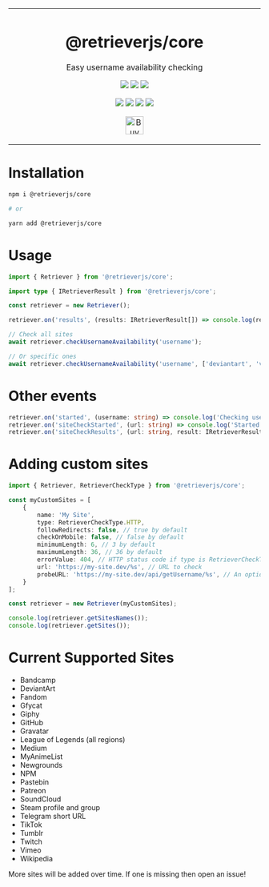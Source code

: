 <p align="center">
	<table>
		<tbody>
			<td align="center">
				<h1>@retrieverjs/core</h1>
				<p>Easy username availability checking</p>
				<p>
					<a href="https://www.npmjs.com/package/@retrieverjs/core"><img src="https://img.shields.io/npm/v/@retrieverjs/core?color=crimson&label=%40retrieverjs%2Fcore&logo=npm&style=flat-square"></a>
					<a href="https://www.npmjs.com/package/@retrieverjs/core"><img src="https://img.shields.io/npm/dt/@retrieverjs/core?color=crimson&logo=npm&style=flat-square"></a>
					<a href="https://www.npmjs.com/package/@retrieverjs/core"><img src="https://img.shields.io/librariesio/release/npm/@retrieverjs/core?color=crimson&logo=npm&style=flat-square"></a>
				</p>
				<p>
					<a href="https://github.com/retrieverjs/core/releases/latest"><img src="https://img.shields.io/github/release-date/retrieverjs/core.svg?label=Released&logo=github&style=flat-square"></a>
					<a href="https://github.com/retrieverjs/core/releases/latest"><img src="https://img.shields.io/github/release/retrieverjs/core.svg?label=Stable&logo=github&style=flat-square"></a>
					<a href="https://github.com/retrieverjs/core"><img src="https://img.shields.io/github/repo-size/retrieverjs/core.svg?label=Repo%20Size&logo=github&style=flat-square"></a>
					<a href="https://github.com/retrieverjs/core/releases/latest"><img src="https://img.shields.io/github/downloads/retrieverjs/core/latest/total.svg?label=Downloads&logo=github&style=flat-square"></a>
				</p>
				<p>
					<a href='https://ko-fi.com/O4O1DV77' target='_blank'><img height='36' src='https://cdn.ko-fi.com/cdn/kofi1.png?v=3' alt='Buy Me a Coffee at ko-fi.com' /></a>
				</p>
				<img width="2000" height="0">
			</td>
		</tbody>
	</table>
</p>

# Installation

```sh
npm i @retrieverjs/core

# or

yarn add @retrieverjs/core
```

# Usage

```typescript
import { Retriever } from '@retrieverjs/core';

import type { IRetrieverResult } from '@retrieverjs/core';

const retriever = new Retriever();

retriever.on('results', (results: IRetrieverResult[]) => console.log(results));

// Check all sites
await retriever.checkUsernameAvailability('username');

// Or specific ones
await retriever.checkUsernameAvailability('username', ['deviantart', 'vimeo']);
```

# Other events

```typescript
retriever.on('started', (username: string) => console.log('Checking username', username));
retriever.on('siteCheckStarted', (url: string) => console.log('Started checking site', url));
retriever.on('siteCheckResults', (url: string, result: IRetrieverResult) => console.log('Got results from site:', results));
```

# Adding custom sites

```typescript
import { Retriever, RetrieverCheckType } from '@retrieverjs/core';

const myCustomSites = [
	{
		name: 'My Site',
		type: RetrieverCheckType.HTTP,
		followRedirects: false, // true by default
		checkOnMobile: false, // false by default
		minimumLength: 6, // 3 by default
		maximumLength: 36, // 36 by default
		errorValue: 404, // HTTP status code if type is RetrieverCheckType.HTTP or string if RetrieverCheckType.HTML
		url: 'https://my-site.dev/%s', // URL to check
		probeURL: 'https://my-site.dev/api/getUsername/%s', // An optional, alternative URL to check instead if url doesn't suffice
	}
];

const retriever = new Retriever(myCustomSites);

console.log(retriever.getSitesNames());
console.log(retriever.getSites());
```

# Current Supported Sites

- Bandcamp
- DeviantArt
- Fandom
- Gfycat
- Giphy
- GitHub
- Gravatar
- League of Legends (all regions)
- Medium
- MyAnimeList
- Newgrounds
- NPM
- Pastebin
- Patreon
- SoundCloud
- Steam profile and group
- Telegram short URL
- TikTok
- Tumblr
- Twitch
- Vimeo
- Wikipedia

More sites will be added over time. If one is missing then open an issue!
